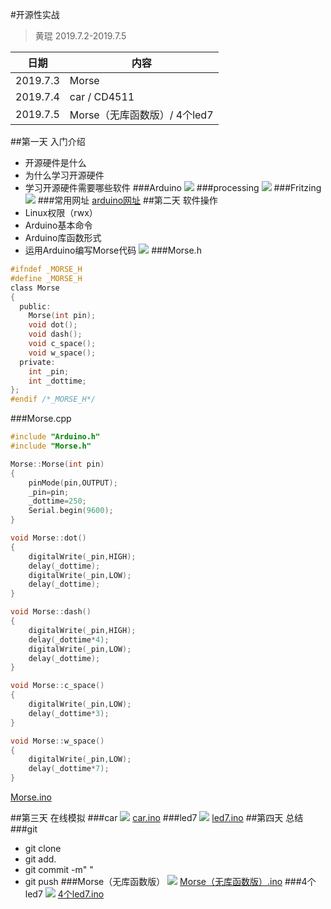 #开源性实战
> 黄琨
> 2019.7.2-2019.7.5

日期|内容
---|---|
2019.7.3|Morse
2019.7.4|car / CD4511
2019.7.5|Morse（无库函数版）/ 4个led7
##第一天 入门介绍
- 开源硬件是什么
- 为什么学习开源硬件
- 学习开源硬件需要哪些软件
###Arduino
![](img\a.png)
###processing
![](img\b.png)
###Fritzing
![](img\c.png)
###常用网址
[arduino网址]()
##第二天 软件操作
- Linux权限（rwx）
- Arduino基本命令
- Arduino库函数形式
- 运用Arduino编写Morse代码
![](img\d.png)
###Morse.h
```c
#ifndef _MORSE_H
#define _MORSE_H
class Morse
{
  public:
    Morse(int pin);
    void dot();
    void dash();
    void c_space();
    void w_space();
  private:
    int _pin;
    int _dottime;
};
#endif /*_MORSE_H*/
```
###Morse.cpp
```c
#include "Arduino.h"
#include "Morse.h"

Morse::Morse(int pin)
{
	pinMode(pin,OUTPUT);
	_pin=pin;
	_dottime=250;
	Serial.begin(9600); 
}

void Morse::dot()
{
	digitalWrite(_pin,HIGH);
	delay(_dottime);
	digitalWrite(_pin,LOW);
	delay(_dottime);
}

void Morse::dash()
{
	digitalWrite(_pin,HIGH);
	delay(_dottime*4);
	digitalWrite(_pin,LOW);
	delay(_dottime);
}

void Morse::c_space()
{
	digitalWrite(_pin,LOW);
	delay(_dottime*3);
}

void Morse::w_space()
{
	digitalWrite(_pin,LOW);
	delay(_dottime*7);
}
```
[Morse.ino](Morse/Morse.ino)

##第三天 在线模拟
###car
![](img/car模拟图.png)
[car.ino](car/car.ino)
###led7
![](CD4511/CD4511模拟图.png)
[led7.ino](CD4511/CD4511.ino)
##第四天 总结
###git 
- git clone
- git add.
- git commit -m" "
- git push
###Morse（无库函数版）
![](img/Morse模拟图.png)
[Morse（无库函数版）.ino](Morse（无库函数版）/Morse.ino)
###4个led7
![](img/d.png)
[4个led7.ino](4个led7/led.ino)





